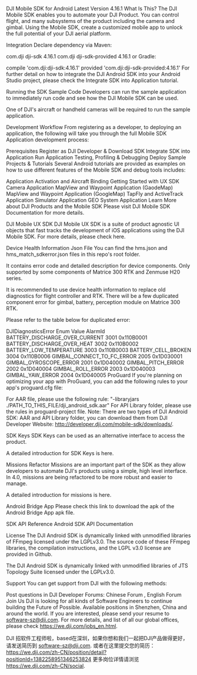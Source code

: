 DJI Mobile SDK for Android Latest Version 4.16.1
What Is This?
The DJI Mobile SDK enables you to automate your DJI Product. You can control flight, and many subsystems of the product including the camera and gimbal. Using the Mobile SDK, create a customized mobile app to unlock the full potential of your DJI aerial platform.

Integration
Declare dependency via Maven:

<dependency>
    <groupId>com.dji</groupId>
    <artifactId>dji-sdk</artifactId>
    <version>4.16.1</version>
</dependency>

<dependency>
    <groupId>com.dji</groupId>
    <artifactId>dji-sdk-provided</artifactId>
    <version>4.16.1</version>
</dependency>
or Gradle:

compile 'com.dji:dji-sdk:4.16.1'
provided 'com.dji:dji-sdk-provided:4.16.1'
For further detail on how to integrate the DJI Android SDK into your Android Studio project, please check the Integrate SDK into Application tutorial.

Running the SDK Sample Code
Developers can run the sample application to immediately run code and see how the DJI Mobile SDK can be used.

One of DJI's aircraft or handheld cameras will be required to run the sample application.

Development Workflow
From registering as a developer, to deploying an application, the following will take you through the full Mobile SDK Application development process:

Prerequisites
Register as DJI Developer & Download SDK
Integrate SDK into Application
Run Application
Testing, Profiling & Debugging
Deploy
Sample Projects & Tutorials
Several Android tutorials are provided as examples on how to use different features of the Mobile SDK and debug tools includes:

Application Activation and Aircraft Binding
Getting Started with UX SDK
Camera Application
MapView and Waypoint Application (GaodeMap)
MapView and Waypoint Application (GoogleMap)
TapFly and ActiveTrack Application
Simulator Application
GEO System Application
Learn More about DJI Products and the Mobile SDK
Please visit DJI Mobile SDK Documentation for more details.

DJI Mobile UX SDK
DJI Mobile UX SDK is a suite of product agnostic UI objects that fast tracks the development of iOS applications using the DJI Mobile SDK. For more details, please check here.

Device Health Information Json File
You can find the hms.json and hms_match_sdkerror.json files in this repo's root folder.

It contains error code and detailed description for device components. Only supported by some components of Matrice 300 RTK and Zenmuse H20 series.

It is recommended to use device health information to replace old diagnostics for flight controller and RTK. There will be a few duplicated component error for gimbal, battery, perception module on Matrice 300 RTK.

Please refer to the table below for duplicated error:

DJIDiagnosticsError	Enum Value	AlarmId
BATTERY_DISCHARGE_OVER_CURRENT	3001	0x110B0001
BATTERY_DISCHARGE_OVER_HEAT	3002	0x110B0002
BATTERY_LOW_TEMPERATURE	3003	0x110B0003
BATTERY_CELL_BROKEN	3004	0x110B0006
GIMBAL_CONNECT_TO_FC_ERROR	2005	0x1D030001
GIMBAL_GYROSCOPE_ERROR	2001	0x1D040002
GIMBAL_PITCH_ERROR	2002	0x1D040004
GIMBAL_ROLL_ERROR	2003	0x1D040003
GIMBAL_YAW_ERROR	2004	0x1D040005
ProGuard
If you're planning on optimizing your app with ProGuard, you can add the following rules to your app's proguard.cfg file:

For AAR file, please use the following rule:
"-libraryjars ./PATH_TO_THIS_FILE/dji_android_sdk.aar"
For API Library folder, please use the rules in proguard-project file.
Note: There are two types of DJI Android SDK: AAR and API Library folder, you can download them from DJI Developer Website: http://developer.dji.com/mobile-sdk/downloads/.

SDK Keys
SDK Keys can be used as an alternative interface to access the product.

A detailed introduction for SDK Keys is here.

Missions Refactor
Missions are an important part of the SDK as they allow developers to automate DJI's products using a simple, high level interface. In 4.0, missions are being refactored to be more robust and easier to manage.

A detailed introduction for missions is here.

Android Bridge App
Please check this link to download the apk of the Android Bridge App apk file.

SDK API Reference
Android SDK API Documentation

License
The DJI Android SDK is dynamically linked with unmodified libraries of FFmpeg licensed under the LGPLv3.0. The source code of these FFmpeg libraries, the compilation instructions, and the LGPL v3.0 license are provided in Github.

The DJI Android SDK is dynamically linked with unmodified libraries of JTS Topology Suite licensed under the LGPLv3.0.

Support
You can get support from DJI with the following methods:

Post questions in DJI Developer Forums: Chinese Forum , English Forum
Join Us
DJI is looking for all kinds of Software Engineers to continue building the Future of Possible. Available positions in Shenzhen, China and around the world. If you are interested, please send your resume to software-sz@dji.com. For more details, and list of all our global offices, please check https://we.dji.com/jobs_en.html.

DJI 招软件工程师啦，based在深圳，如果你想和我们一起把DJI产品做得更好，请发送简历到 software-sz@dji.com. 或者在这里提交您的简历：https://we.dji.com/zh-CN/position/detail?positionId=1382258951346253824 更多岗位详情请浏览 https://we.dji.com/zh-CN/social.
